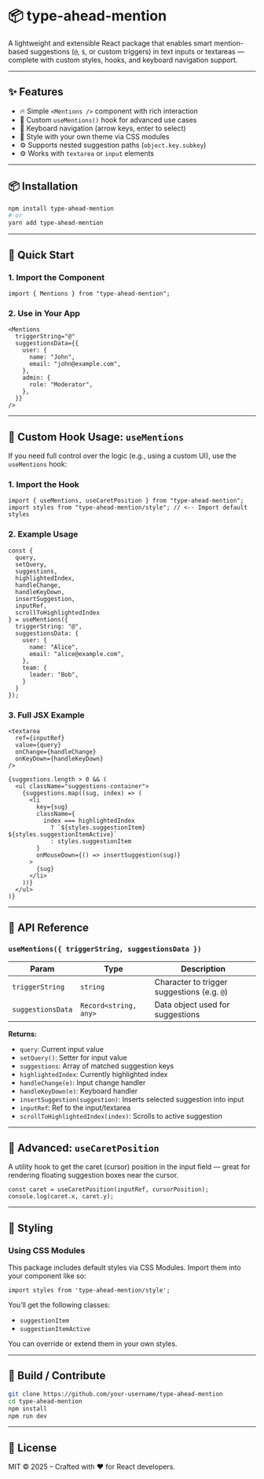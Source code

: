# 📦 type-ahead-mention

A lightweight and extensible React package that enables smart mention-based suggestions (`@`, `$`, or custom triggers) in text inputs or textareas — complete with custom styles, hooks, and keyboard navigation support.

---

## ✨ Features

- 🔥 Simple `<Mentions />` component with rich interaction
- 🧐 Custom `useMentions()` hook for advanced use cases
- 🔭 Keyboard navigation (arrow keys, enter to select)
- 💅 Style with your own theme via CSS modules
- ⚙️ Supports nested suggestion paths (`object.key.subkey`)
- ⚙️ Works with `textarea` or `input` elements

---

## 📦 Installation

```bash
npm install type-ahead-mention
# or
yarn add type-ahead-mention
```

---

## 🥪 Quick Start

### 1. Import the Component

```tsx
import { Mentions } from "type-ahead-mention";
```

### 2. Use in Your App

```tsx
<Mentions
  triggerString="@"
  suggestionsData={{
    user: {
      name: "John",
      email: "john@example.com",
    },
    admin: {
      role: "Moderator",
    },
  }}
/>
```

---

## 🧪 Custom Hook Usage: `useMentions`

If you need full control over the logic (e.g., using a custom UI), use the `useMentions` hook:

### 1. Import the Hook

```tsx
import { useMentions, useCaretPosition } from "type-ahead-mention";
import styles from "type-ahead-mention/style"; // <-- Import default styles
```

### 2. Example Usage

```tsx
const {
  query,
  setQuery,
  suggestions,
  highlightedIndex,
  handleChange,
  handleKeyDown,
  insertSuggestion,
  inputRef,
  scrollToHighlightedIndex
} = useMentions({
  triggerString: "@",
  suggestionsData: {
    user: {
      name: "Alice",
      email: "alice@example.com",
    },
    team: {
      leader: "Bob",
    }
  }
});
```

### 3. Full JSX Example

```tsx
<textarea
  ref={inputRef}
  value={query}
  onChange={handleChange}
  onKeyDown={handleKeyDown}
/>

{suggestions.length > 0 && (
  <ul className="suggestions-container">
    {suggestions.map((sug, index) => (
      <li
        key={sug}
        className={
          index === highlightedIndex
            ? `${styles.suggestionItem} ${styles.suggestionItemActive}`
            : styles.suggestionItem
        }
        onMouseDown={() => insertSuggestion(sug)}
      >
        {sug}
      </li>
    ))}
  </ul>
)}
```

---

## 🎯 API Reference

### `useMentions({ triggerString, suggestionsData })`

| Param             | Type                      | Description                                   |
|------------------|---------------------------|-----------------------------------------------|
| `triggerString`  | `string`                  | Character to trigger suggestions (e.g. `@`)  |
| `suggestionsData`| `Record<string, any>`     | Data object used for suggestions              |

**Returns:**

- `query`: Current input value
- `setQuery()`: Setter for input value
- `suggestions`: Array of matched suggestion keys
- `highlightedIndex`: Currently highlighted index
- `handleChange(e)`: Input change handler
- `handleKeyDown(e)`: Keyboard handler
- `insertSuggestion(suggestion)`: Inserts selected suggestion into input
- `inputRef`: Ref to the input/textarea
- `scrollToHighlightedIndex(index)`: Scrolls to active suggestion

---

## 🤠 Advanced: `useCaretPosition`

A utility hook to get the caret (cursor) position in the input field — great for rendering floating suggestion boxes near the cursor.

```tsx
const caret = useCaretPosition(inputRef, cursorPosition);
console.log(caret.x, caret.y);
```

---

## 🎨 Styling

### Using CSS Modules

This package includes default styles via CSS Modules. Import them into your component like so:

```tsx
import styles from 'type-ahead-mention/style';
```

You’ll get the following classes:

- `suggestionItem`
- `suggestionItemActive`

You can override or extend them in your own styles.

---

## 💠 Build / Contribute

```bash
git clone https://github.com/your-username/type-ahead-mention
cd type-ahead-mention
npm install
npm run dev
```

---

## 📄 License

MIT © 2025 – Crafted with ❤️ for React developers.

